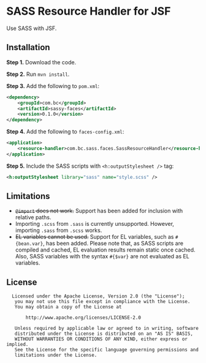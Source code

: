 # SASS Resource Handler for JSF

Use SASS with JSF.

## Installation

**Step 1.** Download the code.

**Step 2.** Run `mvn install`.

**Step 3.** Add the following to `pom.xml`:

``` xml
<dependency>
    <groupId>com.bc</groupId>
    <artifactId>sassy-faces</artifactId>
    <version>0.1.0</version>
</dependency>
```

**Step 4.** Add the following to `faces-config.xml`:

``` xml
<application>
    <resource-handler>com.bc.sass.faces.SassResourceHandler</resource-handler>
</application>
```

**Step 5.** Include the SASS scripts with `<h:outputStylesheet />` tag:

``` xml
<h:outputStylesheet library="sass" name="style.scss" />
```

## Limitations

* ~~`@import` does not work.~~ Support has been added for inclusion with relative paths.
* Importing `.scss` from `.sass` is currently unsupported. However, importing
  `.sass` from `.scss` works.
* ~~EL variables cannot be used.~~ Support for EL variables, such as
  `#{bean.var}`, has been added. Please note that, as SASS scripts are compiled
  and cached, EL evaluation results remain static once cached. Also, SASS
  variables with the syntax `#{$var}` are not evaluated as EL variables.

## License

```
  Licensed under the Apache License, Version 2.0 (the "License");
   you may not use this file except in compliance with the License.
   You may obtain a copy of the License at

       http://www.apache.org/licenses/LICENSE-2.0

   Unless required by applicable law or agreed to in writing, software
   distributed under the License is distributed on an "AS IS" BASIS,
   WITHOUT WARRANTIES OR CONDITIONS OF ANY KIND, either express or implied.
   See the License for the specific language governing permissions and
   limitations under the License.
```

